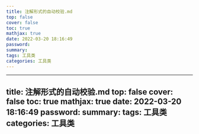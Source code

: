 ```yaml
---
title: 注解形式的自动校验.md
top: false
cover: false
toc: true
mathjax: true
date: 2022-03-20 18:16:49
password:
summary:
tags: 工具类
categories: 工具类
---
```

---
title: 注解形式的自动校验.md
top: false
cover: false
toc: true
mathjax: true
date: 2022-03-20 18:16:49
password:
summary:
tags: 工具类
categories: 工具类
---

